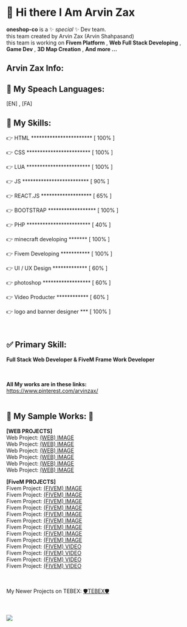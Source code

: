 <h1>👋 Hi there I Am Arvin Zax</h1>

**oneshop-co** is a ✨ _special_ ✨ Dev team.<br>
this team created by Arvin Zax (Arvin Shahpasand)<br>
this team is working on **Fivem Platform** , **Web Full Stack Developing** , **Game Dev** , **3D Map Creation** , **And more ...**

<h2>Arvin Zax Info:</h2>

<h2>📢 My Speach Languages:</h2>
[EN] , [FA]

<h2>💎 My Skills:</h2>
<p>👉 HTML *********************** [ 100% ]</p>
<p>👉 CSS ************************ [ 100% ]</p>
<p>👉 LUA ************************ [ 100% ]</p>
<p>👉 JS ************************* [ 90% ]</p>
<p>👉 REACT.JS ******************* [ 65% ]</p>
<p>👉 BOOTSTRAP ****************** [ 100% ]</p>
<p>👉 PHP ************************ [ 40% ]</p>
<p>👉 minecraft developing ******* [ 100% ]</p>
<p>👉 Fivem Developing *********** [ 100% ]</p>
<p>👉 UI / UX Design ************* [ 60% ]</p>
<p>👉 photoshop ****************** [ 60% ]</p>
<p>👉 Video Producter ************ [ 60% ]</p>
<p>👉 logo and banner designer *** [ 100% ]</p>
<br>
<h2>✅ Primary Skill:</h2>

**Full Stack Web Developer & FiveM Frame Work Developer**

<br><br>
**All My works are in these links:**
<br>https://www.pinterest.com/arvinzax/
<br><br>

<h2>💢 My Sample Works: 💢</h2>

**[WEB PROJECTS]**
<br>Web Project: <a target="_blank" href="https://media.discordapp.net/attachments/979691021908733965/1083104148557398056/Annotation_2023-03-08_223415.png">(WEB) IMAGE</a>
<br>Web Project: <a target="_blank" href="https://media.discordapp.net/attachments/979691021908733965/1083104148838420531/Annotation_2023-03-08_223507.png">(WEB) IMAGE</a>
<br>Web Project: <a target="_blank" href="https://media.discordapp.net/attachments/979691021908733965/1083104149115261008/purple-free-admin-dashboard-e1597995165506.png">(WEB) IMAGE</a>
<br>Web Project: <a target="_blank" href="https://media.discordapp.net/attachments/927360175445250060/1089614143755132968/Annotation_2023-03-26_222823.png">(WEB) IMAGE</a>
<br>Web Project: <a target="_blank" href="https://media.discordapp.net/attachments/927360175445250060/1092907312097796146/image.png">(WEB) IMAGE</a>
<br>Web Project: <a target="_blank" href="https://media.discordapp.net/attachments/927360175445250060/1092907312097796146/image.png">(WEB) IMAGE</a>


**[FiveM PROJECTS]**
    <br>Fivem Project: <a target="_blank" href="https://cdn.discordapp.com/attachments/1121743239121215568/1121747292093960223/image.png">(FIVEM) IMAGE</a>
<br>Fivem Project: <a target="_blank" href="https://media.discordapp.net/attachments/1078395244447543297/1172477408658587708/1_2.png">(FIVEM) IMAGE</a>
<br>Fivem Project: <a target="_blank" href="https://media.discordapp.net/attachments/1121741197065588736/1172477726356152340/one_shop.png">(FIVEM) IMAGE</a>
<br>Fivem Project: <a target="_blank" href="https://media.discordapp.net/attachments/1055361674179256410/1172477963359490068/1.png">(FIVEM) IMAGE</a>
<br>Fivem Project: <a target="_blank" href="https://cdn.discordapp.com/attachments/1055361716197793812/1172478878674071553/1.png">(FIVEM) IMAGE</a>
<br>Fivem Project: <a target="_blank" href="https://media.discordapp.net/attachments/1060669858041319434/1171061635025219664/1.png">(FIVEM) IMAGE</a>
<br>Fivem Project: <a target="_blank" href="https://media.discordapp.net/attachments/1073590030204944454/1171061525595828326/1.png">(FIVEM) IMAGE</a>
<br>Fivem Project: <a target="_blank" href="https://media.discordapp.net/attachments/1152254552414892052/1172480165436215376/1.png">(FIVEM) IMAGE</a>
<br>Fivem Project: <a target="_blank" href="https://media.discordapp.net/attachments/1055361753145425970/1172480658665386055/1.png">(FIVEM) IMAGE</a>
<br>Fivem Project: <a target="_blank" href="https://cdn.discordapp.com/attachments/1055361848075100202/1055364835455545424/Dd2.mp4">(FIVEM) VIDEO</a>
<br>Fivem Project: <a target="_blank" href="https://cdn.discordapp.com/attachments/932637745162096671/1047928328075608104/radial-menu.mp4">(FIVEM) VIDEO</a>
<br>Fivem Project: <a target="_blank" href="https://cdn.discordapp.com/attachments/1055361753145425970/1055363522600648794/NEWBIE_ONESHOP.mp4">(FIVEM) VIDEO</a>
<br>Fivem Project: <a target="_blank" href="https://cdn.discordapp.com/attachments/1078395244447543297/1078408422250266714/headlight.mp4">(FIVEM) VIDEO</a>

<br><br>My Newer Projects on TEBEX: <a target="_blank" href="https://oneshop.tebex.io/">🛡TEBEX🛡</a>

<br><br>
<a href="https://visitcount.itsvg.in">
  <img src="https://visitcount.itsvg.in/api?id=oneshop-co&label=Profile%20Views&color=2&icon=0&pretty=false" />
</a>
